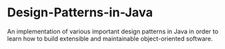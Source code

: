 # Design-Patterns-in-Java
An implementation of various important design patterns in Java in order to learn how to build extensible and maintainable object-oriented software.
